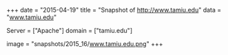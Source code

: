 
+++
date = "2015-04-19"
title = "Snapshot of http://www.tamiu.edu"
data = "www.tamiu.edu"

Server = ["Apache"]
domain = ["tamiu.edu"]

  image = "snapshots/2015_16/www.tamiu.edu.png"
+++
#
